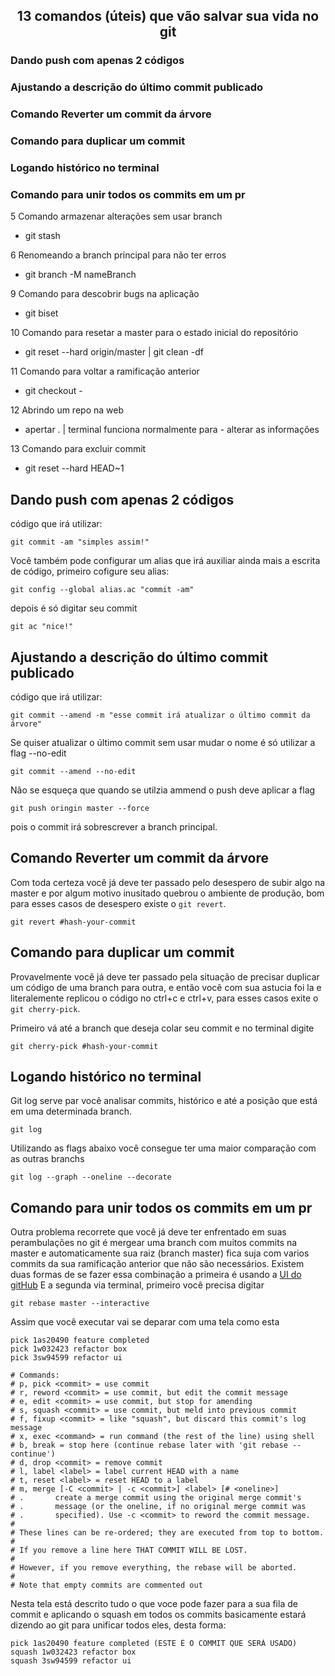 <h2 align="center">13 comandos (úteis) que vão salvar sua vida no git</h2>

### Dando push com apenas 2 códigos

### Ajustando a descrição do último commit publicado

### Comando Reverter um commit da árvore

### Comando para duplicar um commit

### Logando histórico no terminal

### Comando para unir todos os commits em um pr

5 Comando armazenar alterações sem usar branch

- git stash

6 Renomeando a branch principal para não ter erros

- git branch -M nameBranch

9 Comando para descobrir bugs na aplicação

- git biset

10 Comando para resetar a master para o estado inicial do repositório

- git reset --hard origin/master | git clean -df

11 Comando para voltar a ramificação anterior

- git checkout -

12 Abrindo um repo na web

- apertar . | terminal funciona normalmente para - alterar as informações

13 Comando para excluir commit

- git reset --hard HEAD~1

## Dando push com apenas 2 códigos

código que irá utilizar:

```
git commit -am "simples assim!"
```

Você também pode configurar um alias que irá auxiliar ainda mais a escrita de código, primeiro cofigure seu alias:

```
git config --global alias.ac "commit -am"
```

depois é só digitar seu commit

```
git ac "nice!"
```

## Ajustando a descrição do último commit publicado

código que irá utilizar:

```
git commit --amend -m "esse commit irá atualizar o último commit da árvore"
```

Se quiser atualizar o último commit sem usar mudar o nome é só utilizar a flag --no-edit

```
git commit --amend --no-edit
```

Não se esqueça que quando se utilzia ammend o push deve aplicar a flag

```
git push oringin master --force
```

pois o commit irá sobrescrever a branch principal.

## Comando Reverter um commit da árvore

Com toda certeza você já deve ter passado pelo desespero de subir algo na master e por algum motivo inusitado quebrou o ambiente de produção, bom para esses casos de desespero existe o `git revert`.

```
git revert #hash-your-commit
```

## Comando para duplicar um commit

Provavelmente você já deve ter passado pela situação de precisar duplicar um código de uma branch para outra, e então você com sua astucia foi la e literalemente replicou o código no ctrl+c e ctrl+v, para esses casos exite o `git cherry-pick`.

Primeiro vá até a branch que deseja colar seu commit e no terminal digite

```
git cherry-pick #hash-your-commit
```

## Logando histórico no terminal

Git log serve par você analisar commits, histórico e até a posição que está em uma determinada branch.

```
git log
```

Utilizando as flags abaixo você consegue ter uma maior comparação com as outras branchs

```
git log --graph --oneline --decorate
```

## Comando para unir todos os commits em um pr

Outra problema recorrete que você já deve ter enfrentado em suas perambulações no git é mergear uma branch com muitos commits na master e automaticamente sua raiz (branch master) fica suja com varios commits da sua ramificação anterior que não são necessários.
Existem duas formas de se fazer essa combinação a primeira é usando a [UI do gitHub](https://docs.github.com/pt/repositories/configuring-branches-and-merges-in-your-repository/configuring-pull-request-merges/configuring-commit-squashing-for-pull-requests)
E a segunda via terminal, primeiro você precisa digitar

```
git rebase master --interactive
```

Assim que você executar vai se deparar com uma tela como esta

```
pick 1as20490 feature completed
pick 1w032423 refactor box
pick 3sw94599 refactor ui

# Commands:
# p, pick <commit> = use commit
# r, reword <commit> = use commit, but edit the commit message
# e, edit <commit> = use commit, but stop for amending
# s, squash <commit> = use commit, but meld into previous commit
# f, fixup <commit> = like "squash", but discard this commit's log message
# x, exec <command> = run command (the rest of the line) using shell
# b, break = stop here (continue rebase later with 'git rebase --continue')
# d, drop <commit> = remove commit
# l, label <label> = label current HEAD with a name
# t, reset <label> = reset HEAD to a label
# m, merge [-C <commit> | -c <commit>] <label> [# <oneline>]
# .       create a merge commit using the original merge commit's
# .       message (or the oneline, if no original merge commit was
# .       specified). Use -c <commit> to reword the commit message.
#
# These lines can be re-ordered; they are executed from top to bottom.
#
# If you remove a line here THAT COMMIT WILL BE LOST.
#
# However, if you remove everything, the rebase will be aborted.
#
# Note that empty commits are commented out
```

Nesta tela está descrito tudo o que voce pode fazer para a sua fila de commit e aplicando o squash em todos os commits basicamente estará dizendo ao git para unificar todos eles, desta forma:

```
pick 1as20490 feature completed (ESTE É O COMMIT QUE SERÁ USADO)
squash 1w032423 refactor box
squash 3sw94599 refactor ui
```
